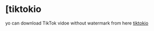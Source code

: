 # [tiktokio
yo can download TikTok vidoe without watermark from here  <a href="https://tiktokio.io/">tiktokio</a>
